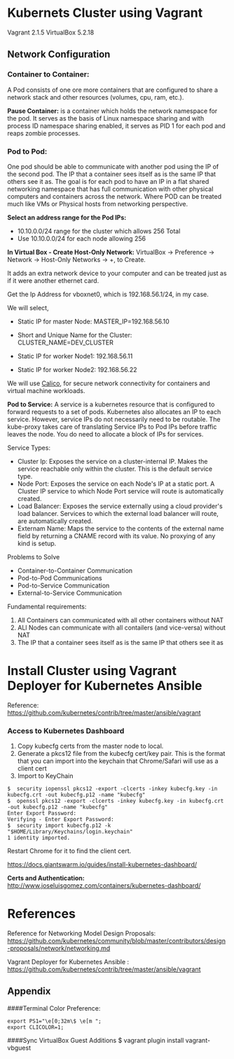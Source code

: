 # Kubernets Cluster using Vagrant
Vagrant 2.1.5
VirtualBox 5.2.18

## Network Configuration
### Container to Container:
A Pod consists of one ore more containers that are configured to share a network stack and other resources (volumes, cpu, ram, etc.). 

**Pause Container:**  is a container which holds the network namespace for the pod. It serves as the basis of Linux namespace sharing and with process ID namespace sharing enabled, it serves as PID 1 for each pod and reaps zombie processes.

### Pod to Pod:
One pod should be able to communicate with another pod using the IP of the second pod. The IP that a container sees itself as is the same IP that others see it as. The goal is for each pod to have an IP in a flat shared networking namespace that has full communication with other physical computers and containers across the network. Where POD can be treated much like VMs or Physical hosts from networking perspective.

**Select an address range for the Pod IPs:**
- 10.10.0.0/24 range for the cluster which allows 256 Total
- Use 10.10.0.0/24 for each node allowing 256

**In Virtual Box - Create Host-Only Network:** VirtualBox -> Preference -> Network -> Host-Only Networks -> +, to Create.

It adds an extra network device to your computer and can be treated just as if it were another ethernet card.

Get the Ip Address for vboxnet0, which is 192.168.56.1/24, in my case.

We will select, 
- Static IP for master Node: MASTER_IP=192.168.56.10
- Short and Unique Name for the Cluster: CLUSTER_NAME=DEV_CLUSTER

- Static IP for worker Node1: 192.168.56.11
- Static IP for worker Node2: 192.168.56.22

We will use [Calico](https://docs.projectcalico.org/v3.2/introduction/), for secure network connectivity for containers and virtual machine workloads.


**Pod to Service:** A service is a kubernetes resource that is configured to forward requests to a set of pods. Kubernetes also allocates an IP to each service. However, service IPs do not necessarily need to be routable. The kube-proxy takes care of translating Service IPs to Pod IPs before traffic leaves the node. You do need to allocate a block of IPs for services.

Service Types:
- Cluster Ip: Exposes the service on a cluster-internal IP. Makes the service reachable only within the cluster. This is the default service type.
- Node Port: Exposes the service on each Node's IP at a static port. A Cluster IP service to which Node Port service will route is automatically created.
- Load Balancer: Exposes the service externally using a cloud provider's load balancer. Services to which the external load balancer will route, are automatically created. 
- Externam Name: Maps the service to the contents of the external name field by returning a CNAME record with its value. No proxying of any kind is setup.


Problems to Solve
- Container-to-Container Communication
- Pod-to-Pod Communications
- Pod-to-Service Communication
- External-to-Service Communication

Fundamental requirements:
1. All Containers can communicated with all other containers without NAT
2. ALl Nodes can communicate with all contailers (and vice-versa) without NAT
3. The IP that a container sees itself as is the same IP that others see it as








# Install Cluster using Vagrant Deployer for Kubernetes Ansible
Reference: https://github.com/kubernetes/contrib/tree/master/ansible/vagrant

### Access to Kubernetes Dashboard
1. Copy kubecfg certs from the master node to local. 
2. Generate a pkcs12 file from the kubecfg cert/key pair. This is the format that you can import into the keychain that Chrome/Safari will use as a client cert
3. Import to KeyChain 

```
$  security iopenssl pkcs12 -export -clcerts -inkey kubecfg.key -in kubecfg.crt -out kubecfg.p12 -name "kubecfg"
$  openssl pkcs12 -export -clcerts -inkey kubecfg.key -in kubecfg.crt -out kubecfg.p12 -name "kubecfg"
Enter Export Password:
Verifying - Enter Export Password:
$  security import kubecfg.p12 -k "$HOME/Library/Keychains/login.keychain"
1 identity imported.
```
Restart Chrome for it to find the client cert.


https://docs.giantswarm.io/guides/install-kubernetes-dashboard/

**Certs and Authentication:** http://www.joseluisgomez.com/containers/kubernetes-dashboard/


# References
Reference for Networking Model Design Proposals: https://github.com/kubernetes/community/blob/master/contributors/design-proposals/network/networking.md 

Vagrant Deployer for Kubernetes Ansible : https://github.com/kubernetes/contrib/tree/master/ansible/vagrant


## Appendix
####Terminal Color Preference:
```
export PS1="\e[0;32m\$ \e[m ";
export CLICOLOR=1;
```

####Sync VirtualBox Guest Additions
$ vagrant plugin install vagrant-vbguest 

